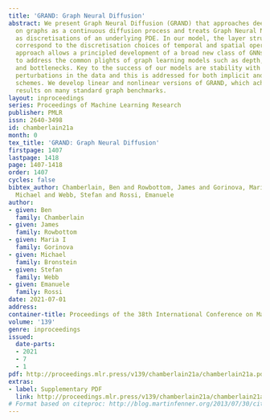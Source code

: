 ```yaml
---
title: 'GRAND: Graph Neural Diffusion'
abstract: We present Graph Neural Diffusion (GRAND) that approaches deep learning
  on graphs as a continuous diffusion process and treats Graph Neural Networks (GNNs)
  as discretisations of an underlying PDE. In our model, the layer structure and topology
  correspond to the discretisation choices of temporal and spatial operators. Our
  approach allows a principled development of a broad new class of GNNs that are able
  to address the common plights of graph learning models such as depth, oversmoothing,
  and bottlenecks. Key to the success of our models are stability with respect to
  perturbations in the data and this is addressed for both implicit and explicit discretisation
  schemes. We develop linear and nonlinear versions of GRAND, which achieve competitive
  results on many standard graph benchmarks.
layout: inproceedings
series: Proceedings of Machine Learning Research
publisher: PMLR
issn: 2640-3498
id: chamberlain21a
month: 0
tex_title: 'GRAND: Graph Neural Diffusion'
firstpage: 1407
lastpage: 1418
page: 1407-1418
order: 1407
cycles: false
bibtex_author: Chamberlain, Ben and Rowbottom, James and Gorinova, Maria I and Bronstein,
  Michael and Webb, Stefan and Rossi, Emanuele
author:
- given: Ben
  family: Chamberlain
- given: James
  family: Rowbottom
- given: Maria I
  family: Gorinova
- given: Michael
  family: Bronstein
- given: Stefan
  family: Webb
- given: Emanuele
  family: Rossi
date: 2021-07-01
address:
container-title: Proceedings of the 38th International Conference on Machine Learning
volume: '139'
genre: inproceedings
issued:
  date-parts:
  - 2021
  - 7
  - 1
pdf: http://proceedings.mlr.press/v139/chamberlain21a/chamberlain21a.pdf
extras:
- label: Supplementary PDF
  link: http://proceedings.mlr.press/v139/chamberlain21a/chamberlain21a-supp.pdf
# Format based on citeproc: http://blog.martinfenner.org/2013/07/30/citeproc-yaml-for-bibliographies/
---
```


